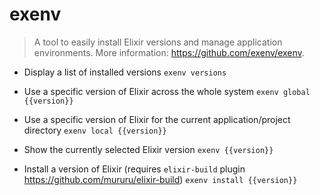 # exenv
> A tool to easily install Elixir versions and manage application environments.
> More information: <https://github.com/exenv/exenv>.

- Display a list of installed versions
`exenv versions`

- Use a specific version of Elixir across the whole system
`exenv global {{version}}`

- Use a specific version of Elixir for the current application/project directory
`exenv local {{version}}`

- Show the currently selected Elixir version
`exenv {{version}}`

- Install a version of Elixir (requires `elixir-build` plugin <https://github.com/mururu/elixir-build>)
`exenv install {{version}}`
